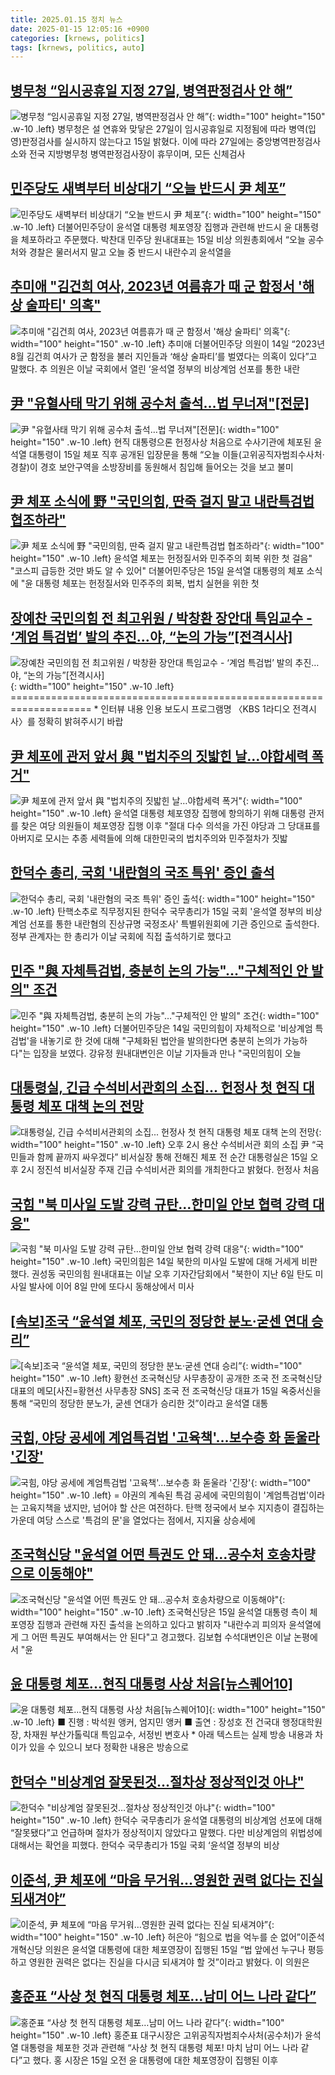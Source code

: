 ```yaml
---
title: 2025.01.15 정치 뉴스
date: 2025-01-15 12:05:16 +0900
categories: [krnews, politics]
tags: [krnews, politics, auto]
---
```

## [병무청 “임시공휴일 지정 27일, 병역판정검사 안 해”](https://n.news.naver.com/mnews/article/021/0002684220)

![병무청 “임시공휴일 지정 27일, 병역판정검사 안 해”](https://mimgnews.pstatic.net/image/origin/021/2025/01/15/2684220.jpg?type=nf220_150){: width="100" height="150" .w-10 .left}
병무청은 설 연휴와 맞닿은 27일이 임시공휴일로 지정됨에 따라 병역(입영)판정검사를 실시하지 않는다고 15일 밝혔다. 이에 따라 27일에는 중앙병역판정검사소와 전국 지방병무청 병역판정검사장이 휴무이며, 모든 신체검사

## [민주당도 새벽부터 비상대기 “오늘 반드시 尹 체포”](https://n.news.naver.com/mnews/article/005/0001751839)

![민주당도 새벽부터 비상대기 “오늘 반드시 尹 체포”](https://mimgnews.pstatic.net/image/origin/005/2025/01/15/1751839.jpg?type=nf220_150){: width="100" height="150" .w-10 .left}
더불어민주당이 윤석열 대통령 체포영장 집행과 관련해 반드시 윤 대통령을 체포하라고 주문했다. 박찬대 민주당 원내대표는 15일 비상 의원총회에서 “오늘 공수처와 경찰은 물러서지 말고 오늘 중 반드시 내란수괴 윤석열을

## [추미애 "김건희 여사, 2023년 여름휴가 때 군 함정서 '해상 술파티' 의혹"](https://n.news.naver.com/mnews/article/469/0000844023)

![추미애 "김건희 여사, 2023년 여름휴가 때 군 함정서 '해상 술파티' 의혹"](https://mimgnews.pstatic.net/image/origin/469/2025/01/14/844023.jpg?type=nf220_150){: width="100" height="150" .w-10 .left}
추미애 더불어민주당 의원이 14일 “2023년 8월 김건희 여사가 군 함정을 불러 지인들과 ‘해상 술파티’를 벌였다는 의혹이 있다”고 말했다. 추 의원은 이날 국회에서 열린 ‘윤석열 정부의 비상계엄 선포를 통한 내란

## [尹 "유혈사태 막기 위해 공수처 출석…법 무너져"[전문]](https://n.news.naver.com/mnews/article/018/0005925477)

![尹 "유혈사태 막기 위해 공수처 출석…법 무너져"[전문]](https://mimgnews.pstatic.net/image/origin/018/2025/01/15/5925477.jpg?type=nf220_150){: width="100" height="150" .w-10 .left}
현직 대통령으론 헌정사상 처음으로 수사기관에 체포된 윤석열 대통령이 15일 체포 직후 공개된 입장문을 통해 “오늘 이들(고위공직자범죄수사처·경찰)이 경호 보안구역을 소방장비를 동원해서 침입해 들어오는 것을 보고 불미

## [尹 체포 소식에 野 "국민의힘, 딴죽 걸지 말고 내란특검법 협조하라"](https://n.news.naver.com/mnews/article/029/0002929601)

![尹 체포 소식에 野 "국민의힘, 딴죽 걸지 말고 내란특검법 협조하라"](https://mimgnews.pstatic.net/image/origin/029/2025/01/15/2929601.jpg?type=nf220_150){: width="100" height="150" .w-10 .left}
윤석열 체포는 헌정질서와 민주주의 회복 위한 첫 걸음" "코스피 급등한 것만 봐도 알 수 있어" 더불어민주당은 15일 윤석열 대통령의 체포 소식에 "윤 대통령 체포는 헌정질서와 민주주의 회복, 법치 실현을 위한 첫

## [장예찬 국민의힘 전 최고위원 / 박창환 장안대 특임교수 - ‘계엄 특검법’ 발의 추진…야, “논의 가능”[전격시사]](https://n.news.naver.com/mnews/article/056/0011875497)

![장예찬 국민의힘 전 최고위원 / 박창환 장안대 특임교수 - ‘계엄 특검법’ 발의 추진…야, “논의 가능”[전격시사]](https://mimgnews.pstatic.net/image/origin/056/2025/01/15/11875497.jpg?type=nf220_150){: width="100" height="150" .w-10 .left}
==================================================================== * 인터뷰 내용 인용 보도시 프로그램명 〈KBS 1라디오 전격시사〉를 정확히 밝혀주시기 바랍

## [尹 체포에 관저 앞서 與 "법치주의 짓밟힌 날…야합세력 폭거"](https://n.news.naver.com/mnews/article/014/0005295943)

![尹 체포에 관저 앞서 與 "법치주의 짓밟힌 날…야합세력 폭거"](https://mimgnews.pstatic.net/image/origin/014/2025/01/15/5295943.jpg?type=nf220_150){: width="100" height="150" .w-10 .left}
윤석열 대통령 체포영장 집행에 항의하기 위해 대통령 관저를 찾은 여당 의원들이 체포영장 집행 이후 "절대 다수 의석을 가진 야당과 그 당대표를 아버지로 모시는 추종 세력들에 의해 대한민국의 법치주의와 민주절차가 짓밟

## [한덕수 총리, 국회 '내란혐의 국조 특위' 증인 출석](https://n.news.naver.com/mnews/article/277/0005532895)

![한덕수 총리, 국회 '내란혐의 국조 특위' 증인 출석](https://mimgnews.pstatic.net/image/origin/277/2025/01/15/5532895.jpg?type=nf220_150){: width="100" height="150" .w-10 .left}
탄핵소추로 직무정지된 한덕수 국무총리가 15일 국회 '윤석열 정부의 비상계엄 선포를 통한 내란혐의 진상규명 국정조사' 특별위원회에 기관 증인으로 출석한다. 정부 관계자는 한 총리가 이날 국회에 직접 출석하기로 했다고

## [민주 "與 자체특검법, 충분히 논의 가능"…"구체적인 안 발의" 조건](https://n.news.naver.com/mnews/article/011/0004439506)

![민주 "與 자체특검법, 충분히 논의 가능"…"구체적인 안 발의" 조건](https://mimgnews.pstatic.net/image/origin/011/2025/01/14/4439506.jpg?type=nf220_150){: width="100" height="150" .w-10 .left}
더불어민주당은 14일 국민의힘이 자체적으로 '비상계엄 특검법'을 내놓기로 한 것에 대해 "구체화된 법안을 발의한다면 충분히 논의가 가능하다"는 입장을 보였다. 강유정 원내대변인은 이날 기자들과 만나 "국민의힘이 오늘

## [대통령실, 긴급 수석비서관회의 소집... 헌정사 첫 현직 대통령 체포 대책 논의 전망](https://n.news.naver.com/mnews/article/022/0004002861)

![대통령실, 긴급 수석비서관회의 소집... 헌정사 첫 현직 대통령 체포 대책 논의 전망](https://mimgnews.pstatic.net/image/origin/022/2025/01/15/4002861.jpg?type=nf220_150){: width="100" height="150" .w-10 .left}
오후 2시 용산 수석비서관 회의 소집 尹 “국민들과 함께 끝까지 싸우겠다” 비서실장 통해 전해진 체포 전 순간 대통령실은 15일 오후 2시 정진석 비서실장 주재 긴급 수석비서관 회의를 개최한다고 밝혔다. 헌정사 처음

## [국힘 "북 미사일 도발 강력 규탄…한미일 안보 협력 강력 대응"](https://n.news.naver.com/mnews/article/421/0008021361)

![국힘 "북 미사일 도발 강력 규탄…한미일 안보 협력 강력 대응"](https://mimgnews.pstatic.net/image/origin/421/2025/01/14/8021361.jpg?type=nf220_150){: width="100" height="150" .w-10 .left}
국민의힘은 14일 북한의 미사일 도발에 대해 거세게 비판했다. 권성동 국민의힘 원내대표는 이날 오후 기자간담회에서 "북한이 지난 6일 탄도 미사일 발사에 이어 8일 만에 또다시 동해상에서 미사

## [[속보]조국 “윤석열 체포, 국민의 정당한 분노·굳센 연대 승리”](https://n.news.naver.com/mnews/article/016/0002416181)

![[속보]조국 “윤석열 체포, 국민의 정당한 분노·굳센 연대 승리”](https://mimgnews.pstatic.net/image/origin/016/2025/01/15/2416181.jpg?type=nf220_150){: width="100" height="150" .w-10 .left}
황현선 조국혁신당 사무총장이 공개한 조국 전 조국혁신당 대표의 메모[사진=황현선 사무총장 SNS] 조국 전 조국혁신당 대표가 15일 옥중서신을 통해 “국민의 정당한 분노가, 굳센 연대가 승리한 것”이라고 윤석열 대통

## [국힘, 야당 공세에 계엄특검법 '고육책'…보수층 화 돋울라 '긴장'](https://n.news.naver.com/mnews/article/421/0008022049)

![국힘, 야당 공세에 계엄특검법 '고육책'…보수층 화 돋울라 '긴장'](https://mimgnews.pstatic.net/image/origin/421/2025/01/15/8022049.jpg?type=nf220_150){: width="100" height="150" .w-10 .left}
= 야권의 계속된 특검 공세에 국민의힘이 '계엄특검법'이라는 고육지책을 냈지만, 넘어야 할 산은 여전하다. 탄핵 정국에서 보수 지지층이 결집하는 가운데 여당 스스로 '특검의 문'을 열었다는 점에서, 지지율 상승세에

## [조국혁신당 "윤석열 어떤 특권도 안 돼…공수처 호송차량으로 이동해야"](https://n.news.naver.com/mnews/article/003/0013016357)

![조국혁신당 "윤석열 어떤 특권도 안 돼…공수처 호송차량으로 이동해야"](https://mimgnews.pstatic.net/image/origin/003/2025/01/15/13016357.jpg?type=nf220_150){: width="100" height="150" .w-10 .left}
조국혁신당은 15일 윤석열 대통령 측이 체포영장 집행과 관련해 자진 출석을 논의하고 있다고 밝히자 "내란수괴 피의자 윤석열에게 그 어떤 특권도 부여해서는 안 된다"고 경고했다. 김보협 수석대변인은 이날 논평에서 "윤

## [윤 대통령 체포...현직 대통령 사상 처음[뉴스퀘어10]](https://n.news.naver.com/mnews/article/052/0002141208)

![윤 대통령 체포...현직 대통령 사상 처음[뉴스퀘어10]](https://mimgnews.pstatic.net/image/origin/052/2025/01/15/2141208.jpg?type=nf220_150){: width="100" height="150" .w-10 .left}
■ 진행 : 박석원 앵커, 엄지민 앵커 ■ 출연 : 장성호 전 건국대 행정대학원장, 차재원 부산가톨릭대 특임교수, 서정빈 변호사 * 아래 텍스트는 실제 방송 내용과 차이가 있을 수 있으니 보다 정확한 내용은 방송으로

## [한덕수 "비상계엄 잘못된것…절차상 정상적인것 아냐"](https://n.news.naver.com/mnews/article/018/0005925459)

![한덕수 "비상계엄 잘못된것…절차상 정상적인것 아냐"](https://mimgnews.pstatic.net/image/origin/018/2025/01/15/5925459.jpg?type=nf220_150){: width="100" height="150" .w-10 .left}
한덕수 국무총리가 윤석열 대통령의 비상계엄 선포에 대해 “잘못됐다”고 언급하며 절차가 정상적이지 않았다고 말했다. 다만 비상계엄의 위법성에 대해서는 확언을 피했다. 한덕수 국무총리가 15일 국회 ‘윤석열 정부의 비상

## [이준석, 尹 체포에 “마음 무거워…영원한 권력 없다는 진실 되새겨야”](https://n.news.naver.com/mnews/article/081/0003511150)

![이준석, 尹 체포에 “마음 무거워…영원한 권력 없다는 진실 되새겨야”](https://mimgnews.pstatic.net/image/origin/081/2025/01/15/3511150.jpg?type=nf220_150){: width="100" height="150" .w-10 .left}
허은아 “힘으로 법을 억누를 순 없어”이준석 개혁신당 의원은 윤석열 대통령에 대한 체포영장이 집행된 15일 “법 앞에선 누구나 평등하고 영원한 권력은 없다는 진실을 다시금 되새겨야 할 것”이라고 밝혔다. 이 의원은

## [홍준표 “사상 첫 현직 대통령 체포…남미 어느 나라 같다”](https://n.news.naver.com/mnews/article/023/0003882507)

![홍준표 “사상 첫 현직 대통령 체포…남미 어느 나라 같다”](https://mimgnews.pstatic.net/image/origin/023/2025/01/15/3882507.jpg?type=nf220_150){: width="100" height="150" .w-10 .left}
홍준표 대구시장은 고위공직자범죄수사처(공수처)가 윤석열 대통령을 체포한 것과 관련해 “사상 첫 현직 대통령 체포! 마치 남미 어느 나라 같다”고 했다. 홍 시장은 15일 오전 윤 대통령에 대한 체포영장이 집행된 이후

